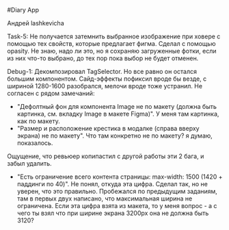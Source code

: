 #Diary App

Андрей lashkevicha

Task-5: Не получается затемнить выбранное изображение при ховере с помощью тех свойств, которые предлагает фигма. Сделал с помощью opasity.
Не знаю, надо ли это, но я сохраняю загруженные фотки, если из них что-то выбрано, до тех пор пока выбор не будет отменен.

Debug-1: Декомпозировал TagSelector. Но все равно он остался большим компонентом. Сайд-эффекты пофиксил вроде бы везде, с шириной 1280-1600 разобрался, мелочи вроде тоже устранил.
Не согласен с рядом замечаний:

- "Дефолтный фон для компонента Image не по макету (должна быть картинка, см. вкладку Image в макете Figma)". У меня там картинка, как по макету.
- "Размер и расположение крестика в модалке (справа вверху экрана) не по макету". Что там конкретно не по макету? я думаю, показалось.

Ощущение, что ревьюер копипастил с другой работы эти 2 бага, и забыл удалить.

- "Есть ограничение всего контента страницы: max-width: 1500 (1420 + паддинги по 40)". Не понял, откуда эта цифра. Сделал так, но не уверен, что это правильно. Пробежался по предыдущим заданиям, там в первых двух написано, что максимальная ширина не ограничена. Если эта цифра взята из макета, то у меня вопрос - а с чего ты взял что при ширине экрана 3200px она не должна быть 3120?
